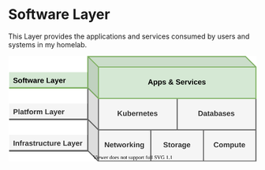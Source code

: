 # Software Layer

This Layer provides the applications and services consumed by users and systems in my homelab.

![layers](assets/homelab-layers-sw.svg)

